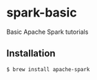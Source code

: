 # spark-basic
Basic Apache Spark tutorials

## Installation

```bash
$ brew install apache-spark
```
